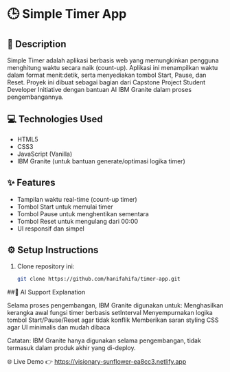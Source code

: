 # 🕒 Simple Timer App

## 📌 Description
Simple Timer adalah aplikasi berbasis web yang memungkinkan pengguna menghitung waktu secara naik (count-up). Aplikasi ini menampilkan waktu dalam format menit:detik, serta menyediakan tombol Start, Pause, dan Reset. Proyek ini dibuat sebagai bagian dari Capstone Project Student Developer Initiative dengan bantuan AI IBM Granite dalam proses pengembangannya.

## 💻 Technologies Used
- HTML5
- CSS3
- JavaScript (Vanilla)
- IBM Granite (untuk bantuan generate/optimasi logika timer)

## ✨ Features
- Tampilan waktu real-time (count-up timer)
- Tombol Start untuk memulai timer
- Tombol Pause untuk menghentikan sementara
- Tombol Reset untuk mengulang dari 00:00
- UI responsif dan simpel

## ⚙️ Setup Instructions
1. Clone repository ini:
   ```bash
   git clone https://github.com/hanifahifa/timer-app.git


##🧠 AI Support Explanation

Selama proses pengembangan, IBM Granite digunakan untuk:
Menghasilkan kerangka awal fungsi timer berbasis setInterval
Menyempurnakan logika tombol Start/Pause/Reset agar tidak konflik
Memberikan saran styling CSS agar UI minimalis dan mudah dibaca

Catatan: IBM Granite hanya digunakan selama pengembangan, tidak termasuk dalam produk akhir yang di-deploy.

🌐 Live Demo
👉 https://visionary-sunflower-ea8cc3.netlify.app
